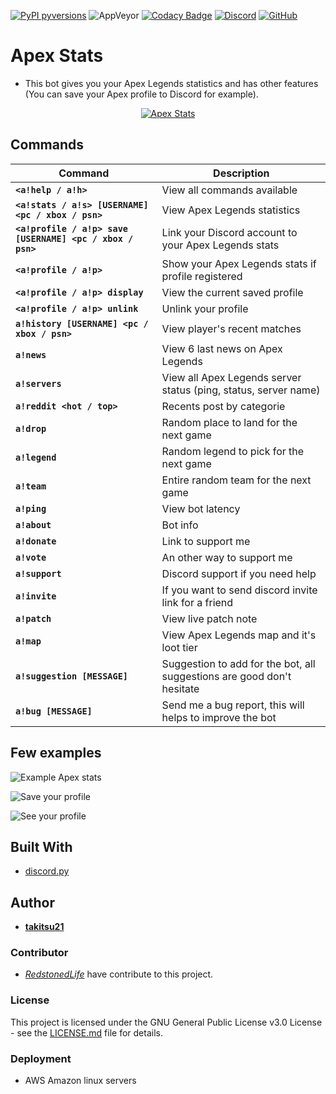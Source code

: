[![PyPI pyversions](https://img.shields.io/badge/python-3.7-blue)](https://www.python.org/) ![AppVeyor](https://img.shields.io/appveyor/ci/takitsu21/ApexStats) [![Codacy Badge](https://api.codacy.com/project/badge/Grade/b39e2c3164c1424785fcdf6723c9ddc1)](https://www.codacy.com/manual/takitsu21/ApexStats?utm_source=github.com&amp;utm_medium=referral&amp;utm_content=takitsu21/ApexStats&amp;utm_campaign=Badge_Grade) [![Discord](https://img.shields.io/discord/556268083681951759?color=blue&label=discord)](http://discord.gg/wTxbQYb) [![GitHub](https://img.shields.io/github/license/takitsu21/ApexStats)](LICENCE)
# Apex Stats

* This bot gives you your Apex Legends statistics and has other features (You can save your Apex profile to Discord for example).

<p align="center"><a href="https://discordbots.org/bot/551446491886125059" >
  <img src="https://discordbots.org/api/widget/551446491886125059.svg?usernamecolor=FFFFFF&topcolor=000000" alt="Apex Stats" />
 </a></p>

## Commands

| Command | Description |
| ------- | ----------- |
| **`<a!help / a!h>`** | View all commands available |
| **`<a!stats / a!s> [USERNAME] <pc / xbox / psn>`** | View Apex Legends statistics |
| **`<a!profile / a!p> save [USERNAME] <pc / xbox / psn>`** | Link your Discord account to your Apex Legends stats |
| **`<a!profile / a!p>`** | Show your Apex Legends stats if profile registered |
| **`<a!profile / a!p> display`** | View the current saved profile |
| **`<a!profile / a!p> unlink`** | Unlink your profile |
| **`a!history [USERNAME] <pc / xbox / psn>`** | View player's recent matches |
| **`a!news`** | View 6 last news on Apex Legends |
| **`a!servers`** | View all Apex Legends server status (ping, status, server name) |
| **`a!reddit <hot / top>`** | Recents post by categorie |
| **`a!drop`** | Random place to land for the next game |
| **`a!legend`** | Random legend to pick for the next game |
| **`a!team`** | Entire random team for the next game |
| **`a!ping`** | View bot latency |
| **`a!about`** | Bot info |
| **`a!donate`** | Link to support me |
| **`a!vote`** | An other way to support me |
| **`a!support`** | Discord support if you need help |
| **`a!invite`** | If you want to send discord invite link for a friend |
| **`a!patch`** | View live patch note |
| **`a!map`** | View Apex Legends map and it's loot tier |
| **`a!suggestion [MESSAGE]`** | Suggestion to add for the bot, all suggestions are good don't hesitate |
| **`a!bug [MESSAGE]`** | Send me a bug report, this will helps to improve the bot |

## Few examples

![Example Apex stats](https://i.imgur.com/qhk7HJU.png)

![Save your profile](https://i.imgur.com/wa7JLZk.png)

![See your profile](https://i.imgur.com/tn8nv9L.png)

## Built With

* [discord.py](https://discordpy.readthedocs.io/en/latest/)

## Author

* [**takitsu21**](https://github.com/takitsu21/)

### Contributor

* [*RedstonedLife*](https://github.com/RedstonedLife/) have contribute to this project.

### License

This project is licensed under the GNU General Public License v3.0 License - see the [LICENSE.md](LICENSE) file for details.

### Deployment

* AWS Amazon linux servers
